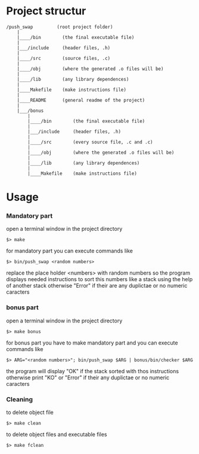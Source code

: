 <h1>Project structur</h1>

```
/push_swap         (root project folder)
    |
    |____/bin        (the final executable file)
    |
    |___/include     (header files, .h)
    |
    |____/src        (source files, .c)
    |
    |____/obj        (where the generated .o files will be)
    |
    |____/lib        (any library dependences)
    |
    |____Makefile    (make instructions file)
    |
    |____README      (general readme of the project)
    |
    |___/bonus
        |
        |____/bin        (the final executable file)
        |
        |___/include     (header files, .h)
        |
        |____/src        (every source file, .c and .c)
        |
        |____/obj        (where the generated .o files will be)
        |
        |____/lib        (any library dependences)
        |
        |____Makefile    (make instructions file)
```
<h1>Usage</h1>

<h3>Mandatory part</h3>

open a terminal window in the project directory
~~~
$> make
~~~
for mandatory part you can execute commands like
~~~
$> bin/push_swap <random numbers>
~~~
replace the place holder \<numbers> with random numbers so the program displays needed instructions to sort this numbers like a stack using the help of another stack otherwise "Error" if their are any duplictae or no numeric caracters

<h3>bonus part</h3>

open a terminal window in the project directory
~~~
$> make bonus
~~~
for bonus part you have to make mandatory part and you can execute commands like
~~~
$> ARG="<random numbers>"; bin/push_swap $ARG | bonus/bin/checker $ARG
~~~
the program will display "OK" if the stack sorted with thos instructions otherwise print "KO" or "Error" if their  any duplictae or no numeric caracters

<h3>Cleaning</h3>

to delete object file
~~~
$> make clean
~~~

to delete object files and executable files

~~~
$> make fclean
~~~
